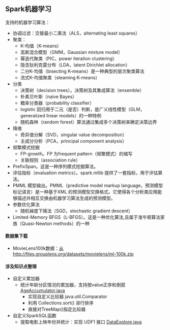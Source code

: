 ## Spark机器学习

支持的机器学习算法：
- 协调过滤：交替最小二乘法（ALS，alternating least squares）
- 聚类：
    - K-均值（K-means）
    - 高斯混合模型（GMM，Gaussian mixture model）
    - 幂迭代聚类（PIC，power iteration clustering）
    - 隐含狄利克雷分布（LDA，latent Dirichlet allocation）
    - 二分K-均值（bisecting K-means）是一种典型的层次聚类算法
    - 流式K-均值聚类（steaming K-means）
- 分类
    - 决策树（decision trees）。决策树及其集成算法（ensemble）
    - 朴素贝叶斯（naive Bayes）
    - 概率分类器（probability classifier）
    - logistic 回归用于二元（是否）判断，是广义线性模型（GLM，generalized linear models）的一种特例
    - 随机森林（random forest）算法通过集成多个决策树来确定决策边界
- 降维
    - 奇异值分解（SVD，singular value decomposition）
    - 主成分分析（PCA，principal component analysis）
- 频繁模式挖掘
    - FP-growth。FP 为frequent pattern（频繁模式）的缩写
    - 关联规则（association rule）
- PrefixSpan。这是一种序列模式挖掘算法。
- 评估指标（evaluation metrics）。spark.mllib 提供了一套指标，用于评估算法。
- PMML 模型输出。PMML（predictive model markup language，预测模型标记语言）是一种基于XML 的预测模型交换格式。它使得各个分析类应用能够描述并相互交换由机器学习算法生成的预测模型。
- 参数优化算法
    - 随机梯度下降法（SGD，stochastic gradient descent）
- Limited-Memory BFGS（L-BFGS）。这是一种优化算法,且属于准牛顿算法家族（Quasi-Newton methods）的一种



#### 数据集下载
- MovieLens100k数据：[从http://files.grouplens.org/datasets/movielens/ml-100k.zip](http://files.grouplens.org/datasets/movielens/ml-100k.zip)


#### 涉及知识点整理
- 自定义累加器
    - 统计年龄分区情况的累加器，支持按value正序和倒叙 [AgeAccumulator.java](https://github.com/fancyChuan/bigdata-learn/blob/master/spark/src/main/java/mlWithSpark/explore\AgeAccumulator.java)
        - 实现自定义比较器 java.util.Comparator
        - 利用 Collections.sort() 进行排序
        - 直接对TreeMap()指定比较器
- 自定义SparkSQL函数
    - 提取电影上映年份并统计：实现 UDF1<String> 接口 [DataExplore.java](https://github.com/fancyChuan/bigdata-learn/blob/master/spark/src/main/java/mlWithSpark/explore\DataExplore.java)